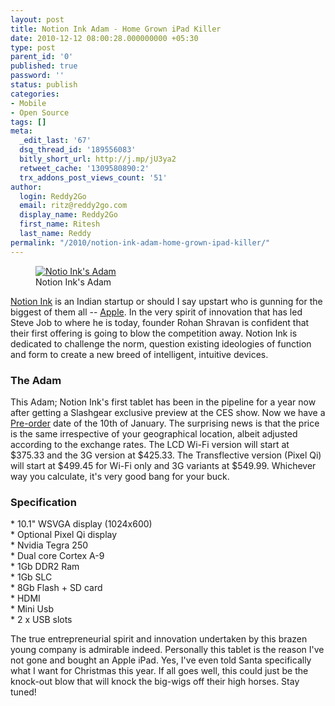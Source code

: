 ```yaml
---
layout: post
title: Notion Ink Adam - Home Grown iPad Killer
date: 2010-12-12 08:00:28.000000000 +05:30
type: post
parent_id: '0'
published: true
password: ''
status: publish
categories:
- Mobile
- Open Source
tags: []
meta:
  _edit_last: '67'
  dsq_thread_id: '189556083'
  bitly_short_url: http://j.mp/jU3ya2
  retweet_cache: '1309580890:2'
  trx_addons_post_views_count: '51'
author:
  login: Reddy2Go
  email: ritz@reddy2go.com
  display_name: Reddy2Go
  first_name: Ritesh
  last_name: Reddy
permalink: "/2010/notion-ink-adam-home-grown-ipad-killer/"
---
```

<figure><a href="http://www.notionink.com/"><img src="/static/2010/12/notion-ink-adam.jpg" alt="Notio Ink's Adam" /></a><br />
<figcaption>Notion Ink's Adam</figcaption>
</figure>
<p><a href="http://www.notionink.com/">Notion Ink</a> is an Indian startup or should I say upstart who is gunning for the biggest of them all -- <a href="http://www.apple.com/">Apple</a>. In the very spirit of innovation that has led Steve Job to where he is today, founder Rohan Shravan is confident that their first offering is going to blow the competition away. Notion Ink is dedicated to challenge the norm, question existing ideologies of function and form to create a new breed of intelligent, intuitive devices.</p>
<p><!--more--></p>
<h3>The Adam</h3>
<p>This Adam; Notion Ink's first tablet has been in the pipeline for a year now after getting a Slashgear exclusive preview at the CES show. Now we have a <a href="http://www.notionink.com/order.php">Pre-order</a> date of the 10th of January. The surprising news is that the price is the same irrespective of your geographical location, albeit adjusted according to the exchange rates. The LCD Wi-Fi version will start at $375.33 and the 3G version at $425.33. The Transflective version (Pixel Qi) will start at $499.45 for Wi-Fi only and 3G variants at $549.99. Whichever way you calculate, it's very good bang for your buck. </p>
<h3>Specification</h3>
<p>* 10.1" WSVGA display (1024x600)<br />
* Optional Pixel Qi display<br />
* Nvidia Tegra 250<br />
* Dual core Cortex A-9<br />
* 1Gb DDR2 Ram<br />
* 1Gb SLC<br />
* 8Gb Flash + SD card<br />
* HDMI<br />
* Mini Usb<br />
* 2 x USB slots</p>
<p>The true entrepreneurial spirit and innovation undertaken by this brazen young company is admirable indeed. Personally this tablet is the reason I've not gone and bought an Apple iPad. Yes, I've even told Santa specifically what I want for Christmas this year. If all goes well, this could just be the knock-out blow that will knock the big-wigs off their high horses. Stay tuned!</p>
